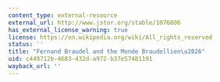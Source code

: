 ```yaml
---
content_type: external-resource
external_url: http://www.jstor.org/stable/1876806
has_external_license_warning: true
license: https://en.wikipedia.org/wiki/All_rights_reserved
status: ''
title: "Fernand Braudel and the Monde Braudellien\u2026"
uid: c449712b-4683-432d-a972-b37e57481191
wayback_url: ''
---
```

